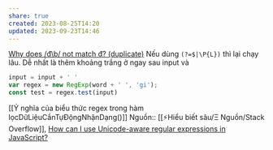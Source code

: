 ```yaml
---
share: true
created: 2023-08-25T14:20
updated: 2023-09-23T14:46
---
```

[Why does /đ\b/ not match đ? (duplicate)](https://stackoverflow.com/q/76627655/3416774)
Nếu dùng `(?=$|\P{L})` thì lại chạy lâu. Dễ nhất là thêm khoảng trắng ở ngay sau input và 
```js
input = input + ' '
var regex = new RegExp(word + ' ', 'gi');
const test = regex.test(input)
```
[[Ý nghĩa của biểu thức regex trong hàm lọcDữLiệuCầnTựĐộngNhậnDạng()]]
Nguồn:: [[⚡Hiểu biết sâu/Ξ Nguồn/Stack Overflow]], [How can I use Unicode-aware regular expressions in JavaScript?](https://stackoverflow.com/a/52205643/3416774)